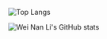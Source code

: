 ![Top Langs](https://github-readme-stats.vercel.app/api?username=liweinan&theme=algolia&show_icons=true)

![Wei Nan Li's GitHub stats](https://github-readme-stats.vercel.app/api/top-langs?username=liweinan&hide=makefile,bison,mathematica,html,scss,stylus,xslt,batchfile,cmake,scala,blade,jupyter%20notebook,css&theme=algolia&show_icons=true&langs_count=10)
